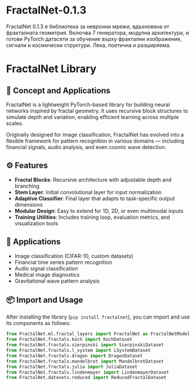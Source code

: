 # FractalNet-0.1.3
FractalNet 0.1.3 е библиотека за невронни мрежи, вдъхновена от фракталната геометрия. Включва 7 генератора, модулна архитектура, и готови PyTorch датасети за обучение върху фрактални изображения, сигнали и космически структури. Лека, поетична и разширяема.

# FractalNet Library

## 🧠 Concept and Applications

FractalNet is a lightweight PyTorch-based library for building neural networks inspired by fractal geometry. It uses recursive block structures to simulate depth and variation, enabling efficient learning across multiple scales.

Originally designed for image classification, FractalNet has evolved into a flexible framework for pattern recognition in various domains — including financial signals, audio analysis, and even cosmic wave detection.

## ⚙️ Features

- **Fractal Blocks**: Recursive architecture with adjustable depth and branching
- **Stem Layer**: Initial convolutional layer for input normalization
- **Adaptive Classifier**: Final layer that adapts to task-specific output dimensions
- **Modular Design**: Easy to extend for 1D, 2D, or even multimodal inputs
- **Training Utilities**: Includes training loop, evaluation metrics, and visualization tools

## 🧠 Applications

- Image classification (CIFAR-10, custom datasets)
- Financial time series pattern recognition
- Audio signal classification
- Medical image diagnostics
- Gravitational wave pattern analysis

## 📦 Import and Usage

After installing the library (`pip install fractalnet`), you can import and use its components as follows:

```python
from FractalNet.ml.fractal_layers import FractalNet as FractalNetModel
from FractalNet.fractals.koch import KochDataset
from FractalNet.fractals.sierpinski import SierpinskiDataset
from FractalNet.fractals.l_system import LSystemDataset
from FractalNet.fractals.dragon import DragonDataset
from FractalNet.fractals.mandelbrot import MandelbrotDataset
from FractalNet.fractals.julia import JuliaDataset
from FractalNet.fractals.lindenmayer import LindenmayerDataset
from FractalNet.datasets.reduced import ReducedFractalDataset
